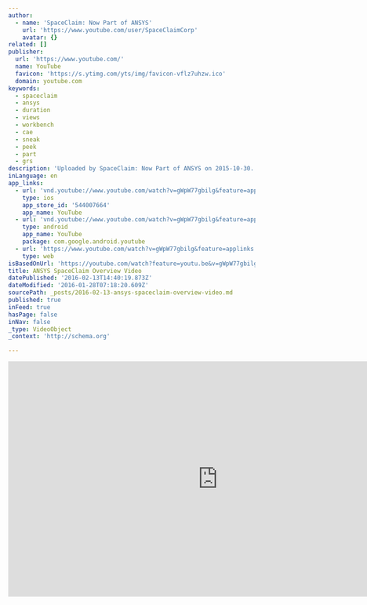 ```yaml
---
author:
  - name: 'SpaceClaim: Now Part of ANSYS'
    url: 'https://www.youtube.com/user/SpaceClaimCorp'
    avatar: {}
related: []
publisher:
  url: 'https://www.youtube.com/'
  name: YouTube
  favicon: 'https://s.ytimg.com/yts/img/favicon-vflz7uhzw.ico'
  domain: youtube.com
keywords:
  - spaceclaim
  - ansys
  - duration
  - views
  - workbench
  - cae
  - sneak
  - peek
  - part
  - grs
description: 'Uploaded by SpaceClaim: Now Part of ANSYS on 2015-10-30.'
inLanguage: en
app_links:
  - url: 'vnd.youtube://www.youtube.com/watch?v=gWpW77gbilg&feature=applinks'
    type: ios
    app_store_id: '544007664'
    app_name: YouTube
  - url: 'vnd.youtube://www.youtube.com/watch?v=gWpW77gbilg&feature=applinks'
    type: android
    app_name: YouTube
    package: com.google.android.youtube
  - url: 'https://www.youtube.com/watch?v=gWpW77gbilg&feature=applinks'
    type: web
isBasedOnUrl: 'https://youtube.com/watch?feature=youtu.be&v=gWpW77gbilg'
title: ANSYS SpaceClaim Overview Video
datePublished: '2016-02-13T14:40:19.873Z'
dateModified: '2016-01-28T07:18:20.609Z'
sourcePath: _posts/2016-02-13-ansys-spaceclaim-overview-video.md
published: true
inFeed: true
hasPage: false
inNav: false
_type: VideoObject
_context: 'http://schema.org'

---
```

<iframe src="https://cdn.embedly.com/widgets/media.html?src=https%3A%2F%2Fwww.youtube.com%2Fembed%2FgWpW77gbilg%3Ffeature%3Doembed&amp;url=https%3A%2F%2Fwww.youtube.com%2Fwatch%3Ffeature%3Dyoutu.be%26v%3DgWpW77gbilg&amp;image=https%3A%2F%2Fi.ytimg.com%2Fvi%2FgWpW77gbilg%2Fhqdefault.jpg&amp;key=b7d04c9b404c499eba89ee7072e1c4f7&amp;type=text%2Fhtml&amp;schema=youtube" width="854" height="480" scrolling="no" frameborder="0" allowfullscreen="allowfullscreen" style=""></iframe>